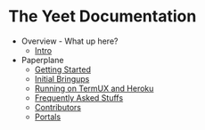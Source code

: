 The Yeet Documentation
=============

* Overview - What up here?
    * [Intro](./intro.md)
* Paperplane
    * [Getting Started](paperplane/getting-started.md)
    * [Initial Bringups](paperplane/initial.md)
    * [Running on TermUX and Heroku](paperplane/termux.md)
    * [Frequently Asked Stuffs](paperplane/faq.md)
    * [Contributors](paperplane/contributors.md)
    * [Portals](paperplane/portals.md)